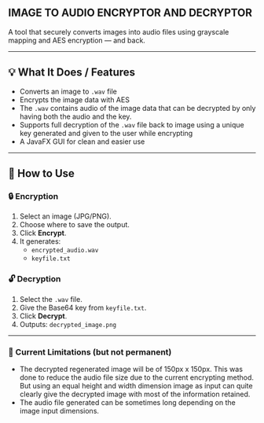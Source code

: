 IMAGE TO AUDIO ENCRYPTOR AND DECRYPTOR
---

A tool that securely converts images into audio files using grayscale mapping and AES encryption — and back.

---

## 💡 What It Does / Features

- Converts an image to `.wav` file
- Encrypts the image data with AES
- The `.wav` contains audio of the image data that can be decrypted by only having both the audio and the key.
- Supports full decryption of the `.wav` file back to image using a unique key generated and given to the user while encrypting
- A JavaFX GUI for clean and easier use

---

## 🔧 How to Use

### 🔒 Encryption
1. Select an image (JPG/PNG).
2. Choose where to save the output.
3. Click **Encrypt**.
4. It generates:
   - `encrypted_audio.wav`
   - `keyfile.txt`

### 🔓 Decryption
1. Select the `.wav` file.
2. Give the Base64 key from `keyfile.txt`.
3. Click **Decrypt**.
4. Outputs: `decrypted_image.png`
---

### 🚧 Current Limitations (but not permanent)
- The decrypted regenerated image will be of 150px x 150px. This was done to reduce the audio file size due to the current encrypting method.
  But using an equal height and width dimension image as input can quite clearly give the decrypted image with most of the information retained.
- The audio file generated can be sometimes long depending on the image input dimensions.
